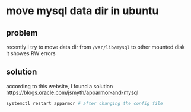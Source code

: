 # move mysql data dir in ubuntu

## problem

recently I try to move data dir from `/var/lib/mysql` to other mounted disk  
it showes RW errors  

## solution

according to this website, I found a solution  
<https://blogs.oracle.com/jsmyth/apparmor-and-mysql>

```bash
systemctl restart apparmor # after changing the config file
```
